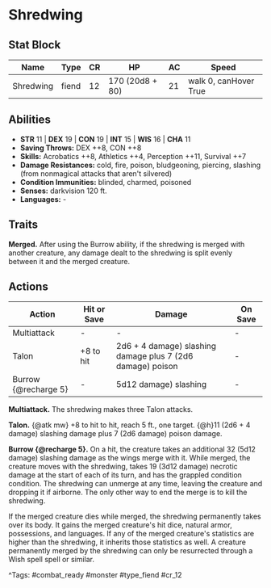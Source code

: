 # Shredwing

## Stat Block

| Name | Type | CR | HP | AC | Speed |
|------|------|----|----|----|-------|
| Shredwing | fiend | 12 | 170 (20d8 + 80) | 21 | walk 0, canHover True |

## Abilities

- **STR** 11 | **DEX** 19 | **CON** 19 | **INT** 15 | **WIS** 16 | **CHA** 11
- **Saving Throws:** DEX ++8, CON ++8  
- **Skills:** Acrobatics ++8, Athletics ++4, Perception ++11, Survival ++7  
- **Damage Resistances:** cold, fire, poison, bludgeoning, piercing, slashing (from nonmagical attacks that aren't silvered)  
- **Condition Immunities:** blinded, charmed, poisoned  
- **Senses:** darkvision 120 ft.  
- **Languages:** -

## Traits

**Merged.** After using the Burrow ability, if the shredwing is merged with another creature, any damage dealt to the shredwing is split evenly between it and the merged creature.


## Actions

| Action | Hit or Save | Damage | On Save |
|--------|--------------|--------|----------|
| Multiattack | - | - | - |
| Talon | +8 to hit | 2d6 + 4 damage) slashing damage plus 7 (2d6 damage) poison | - |
| Burrow {@recharge 5} | - | 5d12 damage) slashing | - |

**Multiattack.** The shredwing makes three Talon attacks.

**Talon.** {@atk mw} +8 to hit to hit, reach 5 ft., one target. {@h}11 (2d6 + 4 damage) slashing damage plus 7 (2d6 damage) poison damage.

**Burrow {@recharge 5}.** On a hit, the creature takes an additional 32 (5d12 damage) slashing damage as the wings merge with it. While merged, the creature moves with the shredwing, takes 19 (3d12 damage) necrotic damage at the start of each of its turn, and has the grappled condition condition. The shredwing can unmerge at any time, leaving the creature and dropping it if airborne. The only other way to end the merge is to kill the shredwing.

If the merged creature dies while merged, the shredwing permanently takes over its body. It gains the merged creature's hit dice, natural armor, possessions, and languages. If any of the merged creature's statistics are higher than the shredwing, it inherits those statistics as well. A creature permanently merged by the shredwing can only be resurrected through a Wish spell spell or similar.


^Tags: #combat_ready #monster #type_fiend #cr_12